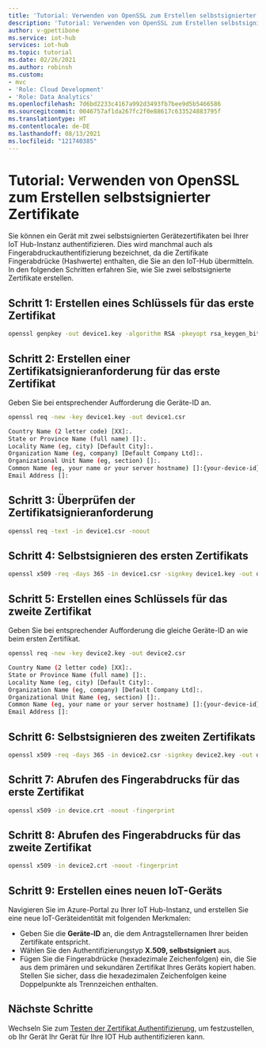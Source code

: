 ```yaml
---
title: 'Tutorial: Verwenden von OpenSSL zum Erstellen selbstsignierter Zertifikate für Azure IoT Hub | Microsoft-Dokumentation'
description: 'Tutorial: Verwenden von OpenSSL zum Erstellen selbstsignierter X.509-Zertifikate für Azure IoT Hub'
author: v-gpettibone
ms.service: iot-hub
services: iot-hub
ms.topic: tutorial
ms.date: 02/26/2021
ms.author: robinsh
ms.custom:
- mvc
- 'Role: Cloud Development'
- 'Role: Data Analytics'
ms.openlocfilehash: 7d6bd2233c4167a992d3493fb7bee9d5b5466586
ms.sourcegitcommit: 0046757af1da267fc2f0e88617c633524883795f
ms.translationtype: HT
ms.contentlocale: de-DE
ms.lasthandoff: 08/13/2021
ms.locfileid: "121740385"
---
```

# <a name="tutorial-using-openssl-to-create-self-signed-certificates"></a>Tutorial: Verwenden von OpenSSL zum Erstellen selbstsignierter Zertifikate

Sie können ein Gerät mit zwei selbstsignierten Gerätezertifikaten bei Ihrer IoT Hub-Instanz authentifizieren. Dies wird manchmal auch als Fingerabdruckauthentifizierung bezeichnet, da die Zertifikate Fingerabdrücke (Hashwerte) enthalten, die Sie an den IoT-Hub übermitteln. In den folgenden Schritten erfahren Sie, wie Sie zwei selbstsignierte Zertifikate erstellen.

## <a name="step-1---create-a-key-for-the-first-certificate"></a>Schritt 1: Erstellen eines Schlüssels für das erste Zertifikat

```bash
openssl genpkey -out device1.key -algorithm RSA -pkeyopt rsa_keygen_bits:2048
```

## <a name="step-2---create-a-csr-for-the-first-certificate"></a>Schritt 2: Erstellen einer Zertifikatsignieranforderung für das erste Zertifikat

Geben Sie bei entsprechender Aufforderung die Geräte-ID an.

```bash
openssl req -new -key device1.key -out device1.csr

Country Name (2 letter code) [XX]:.
State or Province Name (full name) []:.
Locality Name (eg, city) [Default City]:.
Organization Name (eg, company) [Default Company Ltd]:.
Organizational Unit Name (eg, section) []:.
Common Name (eg, your name or your server hostname) []:{your-device-id}
Email Address []:

```

## <a name="step-3---check-the-csr"></a>Schritt 3: Überprüfen der Zertifikatsignieranforderung

```bash
openssl req -text -in device1.csr -noout
```

## <a name="step-4---self-sign-certificate-1"></a>Schritt 4: Selbstsignieren des ersten Zertifikats

```bash
openssl x509 -req -days 365 -in device1.csr -signkey device1.key -out device.crt
```

## <a name="step-5---create-a-key-for-certificate-2"></a>Schritt 5: Erstellen eines Schlüssels für das zweite Zertifikat

Geben Sie bei entsprechender Aufforderung die gleiche Geräte-ID an wie beim ersten Zertifikat.

```bash
openssl req -new -key device2.key -out device2.csr

Country Name (2 letter code) [XX]:.
State or Province Name (full name) []:.
Locality Name (eg, city) [Default City]:.
Organization Name (eg, company) [Default Company Ltd]:.
Organizational Unit Name (eg, section) []:.
Common Name (eg, your name or your server hostname) []:{your-device-id}
Email Address []:

```

## <a name="step-6---self-sign-certificate-2"></a>Schritt 6: Selbstsignieren des zweiten Zertifikats

```bash
openssl x509 -req -days 365 -in device2.csr -signkey device2.key -out device2.crt
```

## <a name="step-7---retrieve-the-thumbprint-for-certificate-1"></a>Schritt 7: Abrufen des Fingerabdrucks für das erste Zertifikat

```bash
openssl x509 -in device.crt -noout -fingerprint
```

## <a name="step-8---retrieve-the-thumbprint-for-certificate-2"></a>Schritt 8: Abrufen des Fingerabdrucks für das zweite Zertifikat

```bash
openssl x509 -in device2.crt -noout -fingerprint
```

## <a name="step-9---create-a-new-iot-device"></a>Schritt 9: Erstellen eines neuen IoT-Geräts

Navigieren Sie im Azure-Portal zu Ihrer IoT Hub-Instanz, und erstellen Sie eine neue IoT-Geräteidentität mit folgenden Merkmalen:

* Geben Sie die **Geräte-ID** an, die dem Antragstellernamen Ihrer beiden Zertifikate entspricht.
* Wählen Sie den Authentifizierungstyp **X.509, selbstsigniert** aus.
* Fügen Sie die Fingerabdrücke (hexadezimale Zeichenfolgen) ein, die Sie aus dem primären und sekundären Zertifikat Ihres Geräts kopiert haben. Stellen Sie sicher, dass die hexadezimalen Zeichenfolgen keine Doppelpunkte als Trennzeichen enthalten.

## <a name="next-steps"></a>Nächste Schritte

Wechseln Sie zum [Testen der Zertifikat Authentifizierung](tutorial-x509-test-certificate.md), um festzustellen, ob Ihr Gerät Ihr Gerät für Ihre IOT Hub authentifizieren kann.
